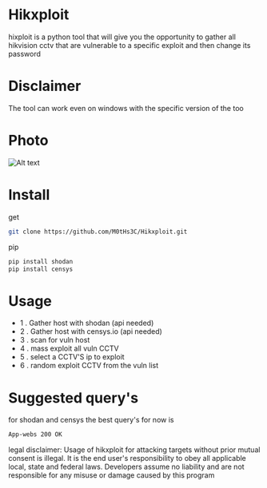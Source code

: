 # Hikxploit
hixploit is a python tool that will give you the opportunity to gather all hikvision cctv that are vulnerable to a specific exploit and then change its password
# Disclaimer
The tool can work even on windows with the specific version of the too
# Photo
![Alt text](https://github.com/M0tHs3C/Hikxploit/blob/master/foto.png?raw=true "Title")
# Install
get
```bash
git clone https://github.com/M0tHs3C/Hikxploit.git
```
pip
```bash
pip install shodan
pip install censys
```
# Usage
* 1 . Gather host with shodan (api needed)
* 2 . Gather host with censys.io (api needed)
* 3 . scan for vuln host
* 4 . mass exploit all vuln CCTV
* 5 . select a CCTV'S ip to exploit
* 6 . random exploit CCTV from the vuln list
# Suggested query's
for shodan and censys the best query's for now is
```bash
App-webs 200 OK
```



legal disclaimer: Usage of hikxploit for attacking targets without prior mutual consent is illegal. It is the end user's responsibility to obey all applicable local, state and federal laws. Developers assume no liability and are not responsible for any misuse or damage caused by this program
